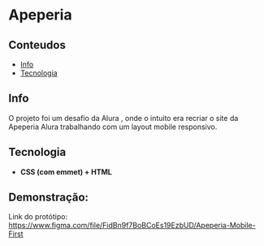 # Apeperia

## Conteudos
* [Info](#info)
* [Tecnologia](#technologia)

## Info
O projeto foi um desafio da Alura , onde o intuito era recriar o site da Apeperia Alura trabalhando com um layout mobile responsivo.

## Tecnologia

* **CSS (com emmet) + HTML**

## Demonstração:

Link do protótipo: https://www.figma.com/file/FidBn9f7BoBCoEs19EzbUD/Apeperia-Mobile-First
